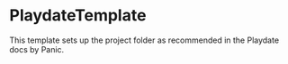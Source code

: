 # PlaydateTemplate

This template sets up the project folder as recommended in the Playdate docs by Panic.

